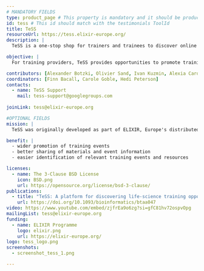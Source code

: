 ```yaml
---
# MANDATORY FIELDS
type: product_page # This property is mandatory and it should be product_page
id: tess # This id should match with the testimonials ToolId
title: TeSS
resourceUrl: https://tess.elixir-europe.org/
description: |
  TeSS is a one-stop shop for trainers and trainees to discover online training related information and content. 

objective: |
  For training providers, TeSS provides opportunities to promote training events and news; for trainers, the portal offers an environment for sharing materials and event information; for trainees, it offers a convenient gateway via which to identify relevant training events and resources.

contributors: [Alexander Botzki, Olivier Sand, Ivan Kuzmin, Alexia Cardona, Munazah Andrabi]
coordinators: [Finn Bacall, Carole Goble, Hedi Peterson]
contacts:
  - name: TeSS Support
    mail: tess-support@googlegroups.com
  
joinLink: tess@elixir-europe.org

#OPTIONAL FIELDS
mission: |
  TeSS was originally developed as part of ELIXIR, Europe's distributed infrastructure for life-science data. One of the goals of ELIXIR is to train research scientists to better use available computational infrastructures to address critical research questions. This requires access both to face-to-face training opportunities and to disparate training materials and resources, currently dispersed across Europe.

benefit: |
  - wider promotion of training events
  - better sharing of materials and event information
  - easier identification of relevant training events and resources

licenses:
  - name: The 3-Clause BSD License
    icon: BSD.png
    url: https://opensource.org/license/bsd-3-clause/
publications:
  - title: "TeSS: A platform for discovering life-science training opportunities"
    url: https://doi.org/10.1093/bioinformatics/btaa047
video: https://www.youtube.com/embed/zjfrEa9o6zg?si=gfC81hv72ospvOpg
mailingList: tess@elixir-europe.org
funding:
  - name: ELIXIR Programme
    logo: elixir.png
    url: https://elixir-europe.org/ 
logo: tess_logo.png
screenshots:
  - screenshot_tess_1.png

---
```

